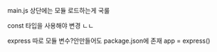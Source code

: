 main.js 상단에는 모듈 로드하는게 국룰

const 타입을 사용해야 변경 ㄴㄴ

express 따로 모듈 변수?안만들어도 package.json에 존재
app = express()